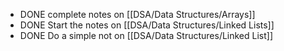 - DONE complete notes on [[DSA/Data Structures/Arrays]]
- DONE Start the notes on [[DSA/Data Structures/Linked Lists]]
- DONE Do a simple not on [[DSA/Data Structures/Linked List]]